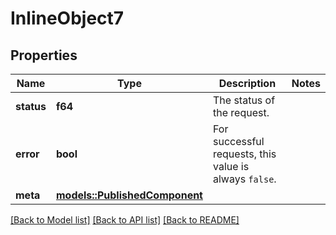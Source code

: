 # InlineObject7

## Properties

Name | Type | Description | Notes
------------ | ------------- | ------------- | -------------
**status** | **f64** | The status of the request. | 
**error** | **bool** | For successful requests, this value is always `false`. | 
**meta** | [**models::PublishedComponent**](PublishedComponent.md) |  | 

[[Back to Model list]](../README.md#documentation-for-models) [[Back to API list]](../README.md#documentation-for-api-endpoints) [[Back to README]](../README.md)


